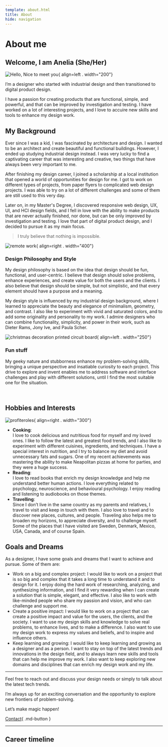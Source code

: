 ```yaml
---
template: about.html
title: About
hide: navigation
---
```


# About me

## Welcome, I am **Anelia** (She/Her)

![Hello, Nice to meet you](img/hello-anelia.webp){ align=left . width="200"}

I’m a designer who started with industrial design and then transitioned to digital product design. 

I have a passion for creating products that are functional, simple, and powerful, and that can be improved by investigation and testing. I have worked on a lot of interesting projects, and I love to accuire new skills and tools to enhance my design work.

<p class="newLine"></p>

## My Background

Ever since I was a kid, I was fascinated by architecture and design. I wanted to be an architect and create beautiful and functional buildings. However, I ended up studying industrial design instead. I was very lucky to find a captivating career that was interesting and creative, two things that have always been very important to me.

After finishing my design career, I joined a scholarship at a local institution that opened a world of opportunities for design for me. I got to work on different types of projects, from paper flyers to complicated web design projects. I was able to try on a lot of different challenges and some of them are still used to this very day.

Later on, in my Master's Degree, I discovered responsive web design, UX, UI, and HCI design fields, and I fell in love with the ability to make products that are never actually finished, nor done, but can be only improved by investigation and testing. I love that part of digital product design, and I decided to pursue it as my main focus.

> I truly believe that nothing is impossible.

![remote work](img/remote-working-from-kitchen.webp){ align=right . width="400"}

### Design Philosophy and Style

My design philosophy is based on the idea that design should be fun, functional, and user-centric. I believe that design should solve problems, enhance experiences, and create value for both the users and the clients. I also believe that design should be simple, but not simplistic, and that every element should have a purpose and a meaning.

My design style is influenced by my industrial design background, where I learned to appreciate the beauty and elegance of minimalism, geometry, and contrast. I also like to experiment with vivid and saturated colors, and to add some originality and personality to my work. I admire designers who can combine functionality, simplicity, and power in their work, such as Dieter Rams, Jony Ive, and Paula Scher.

<p class="newLine"></p>

![christmas decoration printed circuit board](img/christmas-pcb.webp){ align=left . width="250"}

### Fun stuff

My geeky nature and stubborness enhance my problem-solving skills, bringing a unique perspective and insatiable curiosity to each project. This drive to explore and invent enables me to address software and interface challenges and play with different solutions, until  I find the most suitable one for the situation.

<br/>
<p class="newLine"></p>

## Hobbies and Interests

![profiteroles](img/profiteroles.webp){ align=right . width="300"}

- **Cooking**: <br/>
    I love to cook delicious and nutritious food for myself and my loved ones. I like to follow the latest and greatest food trends, and I also like to experiment with different cuisines, ingredients, and techniques. I have a special interest in nutrition, and I try to balance my diet and avoid unnecessary fats and sugars. One of my recent achievements was mastering the ability to make Neapolitan pizzas at home for parties, and they were a huge success.
- **Reading**: <br/>
     I love to read books that enrich my design knowledge and help me understand better human actions. I love everything related to psychology, neuroscience, and behavioural psychology. I enjoy reading and listening to audiobooks on those themes.
- **Travelling**: <br/>
    Since I don’t live in the same country as my parents and relatives, I travel to visit and keep in touch with them. I also love to travel and to discover new places, cultures, and people. Traveling also helps me to broaden my horizons, to appreciate diversity, and to challenge myself. Some of the places that I have visited are Sweden, Denmark, Mexico, USA, Canada, and of course Spain.

## Goals and Dreams
As a designer, I have some goals and dreams that I want to achieve and pursue. Some of them are:

- Work on a big and complex project: I would like to work on a project that is so big and complex that it takes a long time to understand it and to design for it. I enjoy doing the hard work of researching, analyzing, and synthesizing information, and I find it very rewarding when I can create a solution that is simple, elegant, and effective. I also like to work with like-minded people who share my passion and vision, and who can challenge and support me.
- Create a positive impact: I would like to work on a project that can create a positive impact and value for the users, the clients, and the society. I want to use my design skills and knowledge to solve real problems, to enhance lives, and to make a difference. I also want to use my design work to express my values and beliefs, and to inspire and influence others.
- Keep learning and growing: I would like to keep learning and growing as a designer and as a person. I want to stay on top of the latest trends and innovations in the design field, and to always learn new skills and tools that can help me improve my work. I also want to keep exploring new domains and disciplines that can enrich my design work and my life.

--- 

Feel free to reach out and discuss your design needs or simply to talk about the latest tech trends.

I’m always up for an exciting conversation and the opportunity to explore new frontiers of problem-solving.

Let’s make magic happen! 

[Contact](mailto:anelia.em.stoyanova@gmail.com){ .md-button }

--- 

## Career timeline